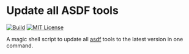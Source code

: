 # Update all ASDF tools

[![Build](https://github.com/AlphaHydrae/update-asdf-tools/actions/workflows/build.yml/badge.svg)](https://github.com/AlphaHydrae/update-asdf-tools/actions/workflows/build.yml)
[![MIT License](https://img.shields.io/static/v1?label=license&message=MIT&color=informational)](https://opensource.org/licenses/MIT)

A magic shell script to update all [asdf][asdf] tools to the latest version in
one command.

[asdf]: https://asdf-vm.com
